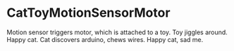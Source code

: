 # CatToyMotionSensorMotor
Motion sensor triggers motor, which is attached to a toy. Toy jiggles around. Happy cat. Cat discovers arduino, chews wires. Happy cat, sad me. 
